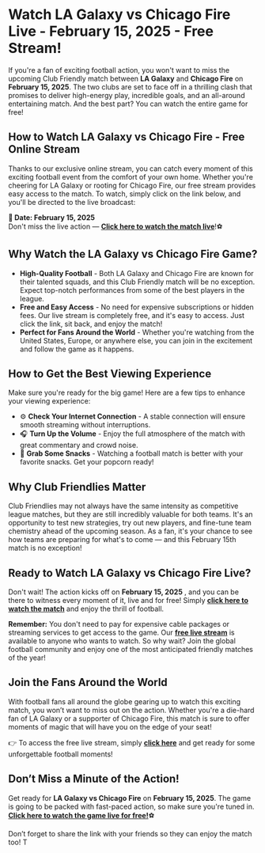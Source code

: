 # Watch LA Galaxy vs Chicago Fire Live - February 15, 2025 - Free Stream!

If you're a fan of exciting football action, you won't want to miss the upcoming Club Friendly match between **LA Galaxy** and **Chicago Fire** on **February 15, 2025**. The two clubs are set to face off in a thrilling clash that promises to deliver high-energy play, incredible goals, and an all-around entertaining match. And the best part? You can watch the entire game for free!

## How to Watch LA Galaxy vs Chicago Fire - Free Online Stream

Thanks to our exclusive online stream, you can catch every moment of this exciting football event from the comfort of your own home. Whether you're cheering for LA Galaxy or rooting for Chicago Fire, our free stream provides easy access to the match. To watch, simply click on the link below, and you'll be directed to the live broadcast:

**📅 Date: February 15, 2025**  
Don't miss the live action — [**Click here to watch the match live**](https://tinyurl.com/livestreamfreeo?st=LA+Galaxy+vs+Chicago+Fire&si=ghc)!⚽️

## Why Watch the LA Galaxy vs Chicago Fire Game?

- **High-Quality Football** - Both LA Galaxy and Chicago Fire are known for their talented squads, and this Club Friendly match will be no exception. Expect top-notch performances from some of the best players in the league.
- **Free and Easy Access** - No need for expensive subscriptions or hidden fees. Our live stream is completely free, and it's easy to access. Just click the link, sit back, and enjoy the match!
- **Perfect for Fans Around the World** - Whether you're watching from the United States, Europe, or anywhere else, you can join in the excitement and follow the game as it happens.

## How to Get the Best Viewing Experience

Make sure you're ready for the big game! Here are a few tips to enhance your viewing experience:

- ⚙️ **Check Your Internet Connection** - A stable connection will ensure smooth streaming without interruptions.
- 🎧 **Turn Up the Volume** - Enjoy the full atmosphere of the match with great commentary and crowd noise.
- 🍿 **Grab Some Snacks** - Watching a football match is better with your favorite snacks. Get your popcorn ready!

## Why Club Friendlies Matter

Club Friendlies may not always have the same intensity as competitive league matches, but they are still incredibly valuable for both teams. It's an opportunity to test new strategies, try out new players, and fine-tune team chemistry ahead of the upcoming season. As a fan, it's your chance to see how teams are preparing for what's to come — and this February 15th match is no exception!

## Ready to Watch LA Galaxy vs Chicago Fire Live?

Don't wait! The action kicks off on **February 15, 2025** , and you can be there to witness every moment of it, live and for free! Simply [**click here to watch the match**](https://tinyurl.com/livestreamfreeo?st=LA+Galaxy+vs+Chicago+Fire&si=ghc) and enjoy the thrill of football.

**Remember:** You don't need to pay for expensive cable packages or streaming services to get access to the game. Our [**free live stream**](https://tinyurl.com/livestreamfreeo?st=LA+Galaxy+vs+Chicago+Fire&si=ghc) is available to anyone who wants to watch. So why wait? Join the global football community and enjoy one of the most anticipated friendly matches of the year!

## Join the Fans Around the World

With football fans all around the globe gearing up to watch this exciting match, you won’t want to miss out on the action. Whether you're a die-hard fan of LA Galaxy or a supporter of Chicago Fire, this match is sure to offer moments of magic that will have you on the edge of your seat!

👉 To access the free live stream, simply [**click here**](https://tinyurl.com/livestreamfreeo?st=LA+Galaxy+vs+Chicago+Fire&si=ghc) and get ready for some unforgettable football moments!

## Don’t Miss a Minute of the Action!

Get ready for **LA Galaxy vs Chicago Fire** on **February 15, 2025**. The game is going to be packed with fast-paced action, so make sure you're tuned in. **[Click here to watch the game live for free!](https://tinyurl.com/livestreamfreeo?st=LA+Galaxy+vs+Chicago+Fire&si=ghc)**⚽

Don’t forget to share the link with your friends so they can enjoy the match too! T
